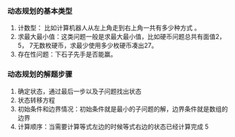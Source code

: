 ### 动态规划的基本类型
1. 计数型： 比如计算机器人从左上角走到右上角一共有多少种方式 。
2. 求最大最小值：这类问题一般是求最大最小值，比如硬币问题总共有面值2，5， 7无数枚硬币，求最少使用多少枚硬币凑出27。
3. 存在性问题：下石子先手是否能赢。
### 动态规划的解题步骤
1.  确定状态，通过最后一步以及子问题找出状态
2.  状态转移方程 
3. 初始条件和边界情况：初始条件就是最小的子问题的解，边界条件就是数组的边界
4. 计算顺序：当需要计算等式左边的时候等式右边的状态已经计算完成
5

<!--stackedit_data:
eyJoaXN0b3J5IjpbLTE4MzM3NTMwOTYsLTIxMjk2NzY2NjksLT
g2OTQwNDMwMCwtMTU1MzkyMDQ4MSwtMjQ3ODUxMTkwLC0xMTM5
NDc4NDkzLDE2OTgwMjQ5MDMsLTkzMjI4MjQ3OCwtMTY3OTY3OT
I4MV19
-->